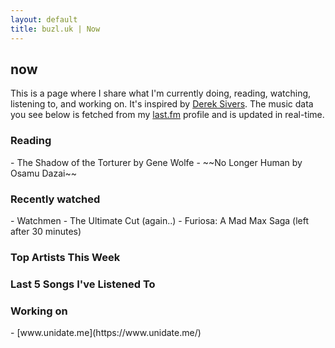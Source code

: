 ```yaml
---
layout: default
title: buzl.uk | Now
---
```

## now
This is a page where I share what I'm currently doing, reading, watching, listening to, and working on. It's inspired by [Derek Sivers](https://sivers.org/now). The music data you see below is fetched from my [last.fm](https://www.last.fm/user/kaangiray26) profile and is updated in real-time.

### Reading
<section markdown=1>
- The Shadow of the Torturer by Gene Wolfe
- ~~No Longer Human by Osamu Dazai~~
</section>

### Recently watched
<section markdown=1>
- Watchmen - The Ultimate Cut (again..)
- Furiosa: A Mad Max Saga (left after 30 minutes)
</section>

### Top Artists This Week
<section markdown=1>
<ol id="top-artists"></ol>
</section>

### Last 5 Songs I've Listened To
<section markdown=1>
<ol id="last-songs"></ol>
</section>

### Working on
<section markdown=1>
- [www.unidate.me](https://www.unidate.me/)
</section>

<script src="/assets/now.js"></script>
